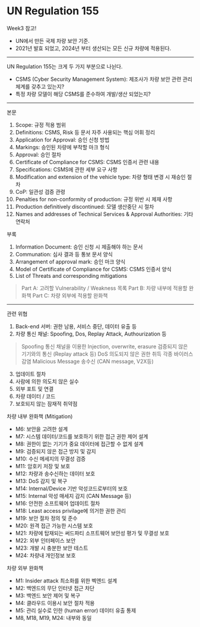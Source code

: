 # UN Regulation 155

Week3 참고! 
- UN에서 만든 국제 차량 보안 기준.
- 2021년 발효 되었고, 2024년 부터 생산되는 모든 신규 차량에 적용된다.

---

UN Regulation 155는 크게 두 가지 부분으로 나뉜다.

- CSMS (Cyber Security Management System): 제조사가 차량 보안 관련 관리 체계를 갖추고 있는지?
- 특정 차량 모델이 해당 CSMS를 준수하여 개발/생산 되었는지?

---

본문
1. Scope: 규정 적용 범위
2. Definitions: CSMS, Risk 등 문서 자주 사용되는 핵심 어휘 정리
3. Application for Approval: 승인 신청 방법
4. Markings: 승인된 차량에 부착할 마크 형식
5. Approval: 승인 절차
6. Certificate of Compliance for CSMS: CSMS 인증서 관련 내용
7. Specifications: CSMS에 관한 세부 요구 사항
8. Modification and extension of the vehicle type: 차량 형태 변경 시 재승인 절차
9. CoP: 일관성 검증 관령
10. Penalties for non-conformity of production: 규정 위반 시 제재 사항
11. Production definitively discontinued: 모델 생산중단 시 절차
12. Names and addresses of Technical Services & Approval Authorities: 기타 연락처

부록
1. Information Document: 승인 신청 시 제출해야 하는 문서
2. Communation: 심사 결과 등 통보 문서 양식
3. Arrangement of approval mark: 승인 마크 양식
4. Model of Certificate of Compliance for CSMS: CSMS 인증서 양식
5. List of Threats and corresponding mitigations
> Part A: 고려할 Vulnerability / Weakness 목록
> Part B: 차량 내부에 적용할 완화책
> Part C: 차량 외부에 적용할 완화책

---

관련 위협
1. Back-end 서버: 권한 남용, 서비스 중단, 데이터 유출 등
2. 차량 통신 채널: Spoofing, Dos, Replay Attack, Authourization 등
> Spoofing
> 통신 채널을 이용한 Injection, overwrite, erasure
> 검증되지 않은 기기와의 통신 (Replay attack 등)
> DoS
> 의도되지 않은 권한 취득
> 각종 바이러스 감염
> Malicious Message 송수신 (CAN message, V2X등)
3. 업데이트 절차
4. 사람에 의한 의도치 않은 실수
5. 외부 포트 및 연결
6. 차량 데이터 / 코드
7. 보호되지 않는 잠재적 취약점

차량 내부 완화책 (Mitigation)
- M6: 보안을 고려한 설계
- M7: 시스템 데이터/코드를 보호하기 위한 접근 권한 제어 설계
- M8: 권한이 없는 기기가 중요 데이터에 접근할 수 없게 설계
- M9: 검증되지 않은 접근 방지 및 감지
- M10: 수신 메세지의 무결성 검증
- M11: 암호키 저장 및 보호
- M12: 차량과 송수신하는 데이터 보호
- M13: DoS 감지 및 복구
- M14: Internal/Device 기반 악성코드로부터의 보호
- M15: Internal 악성 매세지 감지 (CAN Message 등)
- M16: 안전한 소프트웨어 업데이트 절차
- M18: Least access privilage에 의거한 권한 관리
- M19: 보안 절차 정의 및 준수
- M20: 원격 접근 가능한 시스템 보호
- M21: 차량에 탑재되는 써드파티 소프트웨어 보안성 평가 및 무결성 보호
- M22: 외부 인터페이스 보안
- M23: 개발 시 충분한 보안 테스트
- M24: 차량내 개인정보 보호

차량 외부 완화책
- M1: Insider attack 최소화를 위한 벡엔드 설계
- M2: 백엔드의 무단 인터넷 접근 차단
- M3: 백엔드 보안 제어 및 복구
- M4: 클라우드 이용시 보안 절차 적용
- M5: 관리 실수로 인한 (human error) 데이터 유출 통제
- M8, M18, M19, M24: 내부와 동일
